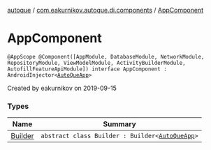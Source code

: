 [autoque](../../index.md) / [com.eakurnikov.autoque.di.components](../index.md) / [AppComponent](./index.md)

# AppComponent

`@AppScope @Component([AppModule, DatabaseModule, NetworkModule, RepositoryModule, ViewModelModule, ActivityBuilderModule, AutofillFeatureApiModule]) interface AppComponent : AndroidInjector<`[`AutoQueApp`](../../com.eakurnikov.autoque.domain.app/-auto-que-app/index.md)`>`

Created by eakurnikov on 2019-09-15

### Types

| Name | Summary |
|---|---|
| [Builder](-builder/index.md) | `abstract class Builder : Builder<`[`AutoQueApp`](../../com.eakurnikov.autoque.domain.app/-auto-que-app/index.md)`>` |
